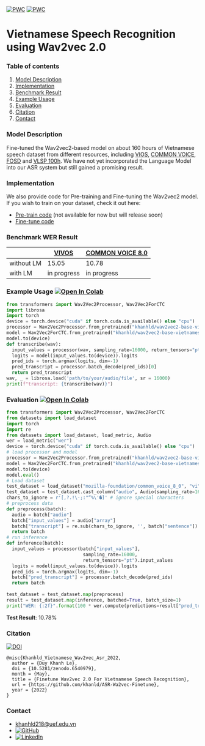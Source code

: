 [![PWC](https://img.shields.io/endpoint.svg?url=https://paperswithcode.com/badge/wav2vec2-base-vietnamese-160h/speech-recognition-on-common-voice-vi)](https://paperswithcode.com/sota/speech-recognition-on-common-voice-vi?p=wav2vec2-base-vietnamese-160h)
[![PWC](https://img.shields.io/endpoint.svg?url=https://paperswithcode.com/badge/wav2vec2-base-vietnamese-160h/speech-recognition-on-vivos)](https://paperswithcode.com/sota/speech-recognition-on-vivos?p=wav2vec2-base-vietnamese-160h)
# Vietnamese Speech Recognition using Wav2vec 2.0
### Table of contents
1. [Model Description](#description)
2. [Implementation](#implementation)
3. [Benchmark Result](#benchmark)
4. [Example Usage](#example)
5. [Evaluation](#evaluation)
6. [Citation](#citation)
7. [Contact](#contact)
<a name = "description" ></a>
### Model Description
Fine-tuned the Wav2vec2-based model on about 160 hours of Vietnamese speech dataset from different resources, including [VIOS](https://huggingface.co/datasets/vivos), [COMMON VOICE](https://huggingface.co/datasets/mozilla-foundation/common_voice_8_0), [FOSD](https://data.mendeley.com/datasets/k9sxg2twv4/4) and [VLSP 100h](https://drive.google.com/file/d/1vUSxdORDxk-ePUt-bUVDahpoXiqKchMx/view). We have not yet incorporated the Language Model into our ASR system but still gained a promising result.
<a name = "implementation" ></a>
### Implementation
We also provide code for Pre-training and Fine-tuning the Wav2vec2 model. If you wish to train on your dataset, check it out here:
- [Pre-train code](https://github.com/khanld/ASR-Wav2vec-Pretrain) (not available for now but will release soon)
- [Fine-tune code](https://github.com/khanld/ASR-Wa2vec-Finetune)

<a name = "benchmark" ></a>
### Benchmark WER Result
| | [VIVOS](https://huggingface.co/datasets/vivos) | [COMMON VOICE 8.0](https://huggingface.co/datasets/mozilla-foundation/common_voice_8_0) | 
|---|---|---|
|without LM| 15.05 | 10.78 |
|with LM| in progress | in progress |

<a name = "example" ></a>
### Example Usage [![Open In Colab](https://colab.research.google.com/assets/colab-badge.svg)](https://colab.research.google.com/drive/1blz1KclnIfbOp8o2fW3WJgObOQ9SMGBo?usp=sharing)
```python
from transformers import Wav2Vec2Processor, Wav2Vec2ForCTC
import librosa
import torch
device = torch.device("cuda" if torch.cuda.is_available() else "cpu")
processor = Wav2Vec2Processor.from_pretrained("khanhld/wav2vec2-base-vietnamese-160h")
model = Wav2Vec2ForCTC.from_pretrained("khanhld/wav2vec2-base-vietnamese-160h")
model.to(device)
def transcribe(wav):
  input_values = processor(wav, sampling_rate=16000, return_tensors="pt").input_values
  logits = model(input_values.to(device)).logits
  pred_ids = torch.argmax(logits, dim=-1)
  pred_transcript = processor.batch_decode(pred_ids)[0]
  return pred_transcript
wav, _ = librosa.load('path/to/your/audio/file', sr = 16000)
print(f"transcript: {transcribe(wav)}")
```

<a name = "evaluation"></a>
### Evaluation [![Open In Colab](https://colab.research.google.com/assets/colab-badge.svg)](https://colab.research.google.com/drive/1XQCq4YGLnl23tcKmYeSwaksro4IgC_Yi?usp=sharing)

```python
from transformers import Wav2Vec2Processor, Wav2Vec2ForCTC
from datasets import load_dataset
import torch
import re
from datasets import load_dataset, load_metric, Audio
wer = load_metric("wer")
device = torch.device("cuda" if torch.cuda.is_available() else "cpu")
# load processor and model
processor = Wav2Vec2Processor.from_pretrained("khanhld/wav2vec2-base-vietnamese-160h")
model = Wav2Vec2ForCTC.from_pretrained("khanhld/wav2vec2-base-vietnamese-160h")
model.to(device)
model.eval()
# Load dataset
test_dataset = load_dataset("mozilla-foundation/common_voice_8_0", "vi", split="test", use_auth_token="your_huggingface_auth_token")
test_dataset = test_dataset.cast_column("audio", Audio(sampling_rate=16000))
chars_to_ignore = r'[,?.!\-;:"“%\'�]' # ignore special characters
# preprocess data
def preprocess(batch):
  audio = batch["audio"]
  batch["input_values"] = audio["array"]
  batch["transcript"] = re.sub(chars_to_ignore, '', batch["sentence"]).lower()
  return batch
# run inference
def inference(batch):
  input_values = processor(batch["input_values"], 
                            sampling_rate=16000, 
                            return_tensors="pt").input_values
  logits = model(input_values.to(device)).logits
  pred_ids = torch.argmax(logits, dim=-1)
  batch["pred_transcript"] = processor.batch_decode(pred_ids) 
  return batch
  
test_dataset = test_dataset.map(preprocess)
result = test_dataset.map(inference, batched=True, batch_size=1)
print("WER: {:2f}".format(100 * wer.compute(predictions=result["pred_transcript"], references=result["transcript"])))
```
**Test Result**: 10.78%

<a name = "citation" ></a>
### Citation 
[![DOI](https://zenodo.org/badge/491468343.svg)](https://zenodo.org/badge/latestdoi/491468343)
```text
@misc{Khanhld_Vietnamese_Wav2vec_Asr_2022,
  author = {Duy Khanh Le},
  doi = {10.5281/zenodo.6540979},
  month = {May},
  title = {Finetune Wav2vec 2.0 For Vietnamese Speech Recognition},
  url = {https://github.com/khanld/ASR-Wa2vec-Finetune},
  year = {2022}
}
```

<a name = "contact"></a>
### Contact
- khanhld218@uef.edu.vn
- [![GitHub](https://img.shields.io/badge/github-%23121011.svg?style=for-the-badge&logo=github&logoColor=white)](https://github.com/)
- [![LinkedIn](https://img.shields.io/badge/linkedin-%230077B5.svg?style=for-the-badge&logo=linkedin&logoColor=white)](https://www.linkedin.com/in/khanhld257/)

